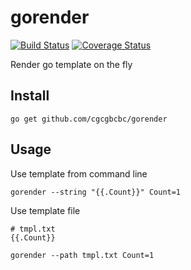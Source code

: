 # gorender

[![Build Status](https://travis-ci.org/cgcgbcbc/gorender.svg?branch=master)](https://travis-ci.org/cgcgbcbc/gorender)
[![Coverage Status](https://coveralls.io/repos/cgcgbcbc/gorender/badge.svg?branch=master)](https://coveralls.io/r/cgcgbcbc/gorender?branch=master)

Render go template on the fly

## Install

```
go get github.com/cgcgbcbc/gorender
```

## Usage

Use template from command line

```
gorender --string "{{.Count}}" Count=1
```

Use template file
```
# tmpl.txt
{{.Count}}
```
```
gorender --path tmpl.txt Count=1
```

